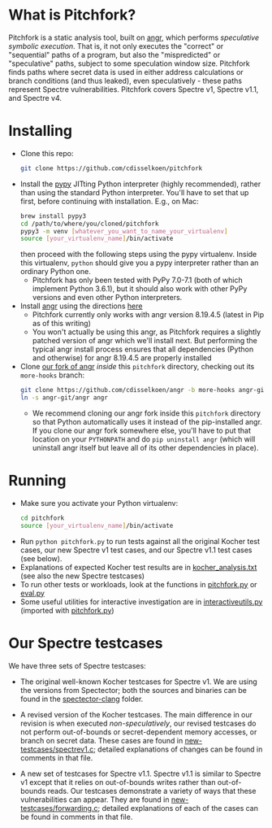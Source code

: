 # What is Pitchfork?

Pitchfork is a static analysis tool, built on
[angr](https://github.com/angr/angr), which performs _speculative symbolic
execution_.
That is, it not only executes the "correct" or "sequential" paths of a
program, but also the "mispredicted" or "speculative" paths, subject to some
speculation window size.
Pitchfork finds paths where secret data is used in either address
calculations or branch conditions (and thus leaked), even speculatively -
these paths represent Spectre vulnerabilities.
Pitchfork covers Spectre v1, Spectre v1.1, and Spectre v4.

# Installing

- Clone this repo:
    ```bash
    git clone https://github.com/cdisselkoen/pitchfork
    ```
- Install the [pypy](https://pypy.org) JITting Python interpreter (highly recommended),
    rather than using the standard Python interpreter.
    You'll have to set that up first, before continuing with installation.
    E.g., on Mac:
    ```bash
    brew install pypy3
    cd /path/to/where/you/cloned/pitchfork
    pypy3 -m venv [whatever_you_want_to_name_your_virtualenv]
    source [your_virtualenv_name]/bin/activate
    ```
    then proceed with the following steps using the pypy virtualenv. Inside this
    virtualenv, `python` should give you a pypy interpreter rather than an
    ordinary Python one.
    - Pitchfork has only been tested with PyPy 7.0-7.1 (both of which
    implement Python 3.6.1), but it should also work with other PyPy versions
    and even other Python interpreters.
- Install [angr](https://github.com/angr/angr) using the directions [here](https://docs.angr.io/introductory-errata/install)
    - Pitchfork currently only works with angr version 8.19.4.5 (latest in Pip as of this writing)
    - You won't actually be using this angr, as Pitchfork requires a slightly
    patched version of angr which we'll install next. But performing the typical
    angr install process ensures that all dependencies (Python and otherwise) for
    angr 8.19.4.5 are properly installed
- Clone [our fork of angr](https://github.com/cdisselkoen/angr) _inside_ this `pitchfork` directory, checking out its `more-hooks` branch:
    ```bash
    git clone https://github.com/cdisselkoen/angr -b more-hooks angr-git
    ln -s angr-git/angr angr
    ```
    - We recommend cloning our angr fork inside this `pitchfork` directory so
    that Python automatically uses it instead of the pip-installed angr. If you
    clone our angr fork somewhere else, you'll have to put that location on your
    `PYTHONPATH` and do `pip uninstall angr` (which will uninstall angr itself
    but leave all of its other dependencies in place).

# Running

- Make sure you activate your Python virtualenv:
    ```bash
    cd pitchfork
    source [your_virtualenv_name]/bin/activate
    ```
- Run `python pitchfork.py` to run tests against all the original Kocher test
cases, our new Spectre v1 test cases, and our Spectre v1.1 test cases (see
below).
- Explanations of expected Kocher test results are in [kocher_analysis.txt](kocher_analysis.txt) (see also the new Spectre testcases)
- To run other tests or workloads, look at the functions in [pitchfork.py](pitchfork.py) or [eval.py](eval.py)
- Some useful utilities for interactive investigation are in [interactiveutils.py](interactiveutils.py) (imported with [pitchfork.py](pitchfork.py))

# Our Spectre testcases

We have three sets of Spectre testcases:

- The original well-known Kocher testcases for Spectre v1.
We are using the versions from Spectector; both the sources and binaries
can be found in the [spectector-clang](spectector-clang) folder.

- A revised version of the Kocher testcases.
The main difference in our revision is when executed _non-speculatively_,
our revised testcases do not perform out-of-bounds or secret-dependent memory
accesses, or branch on secret data.
These cases are found in [new-testcases/spectrev1.c](new-testcases/spectrev1.c);
detailed explanations of changes can be found in comments in that file.

- A new set of testcases for Spectre v1.1.
Spectre v1.1 is similar to Spectre v1 except that it relies on out-of-bounds
writes rather than out-of-bounds reads.
Our testcases demonstrate a variety of ways that these vulnerabilities can appear.
They are found in [new-testcases/forwarding.c](new-testcases/forwarding.c);
detailed explanations of each of the cases can be found in comments in that file.
